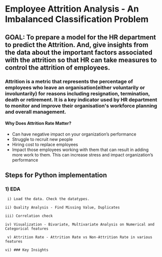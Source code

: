# Employee Attrition Analysis - An Imbalanced Classification Problem

## GOAL: To prepare a model for the HR department to predict the Attrition. And, give insights from the data about the important factors associated with the attrition so that HR can take measures to control the attrition of employees.

### Attrition is a metric that represents the percentage of employees who leave an organisation(either voluntarily or involuntarily) for reasons including resignation, termination, death or retirement. It is a key indicator used by HR department to monitor and improve their organisation's workforce planning and overall management.

#### Why Does Attrition Rate Matter?
- Can have negative impact on your organization’s performance
- Struggle to recruit new people
- Hiring cost to replace employees
- Impact those employees working with them that can result in adding more work to them. This can increase stress and impact organization’s performance


## Steps for Python implementation
### 1) EDA
   
     i) Load the data. Check the datatypes. 
  
    ii) Quality Analysis - Find Missing Value, Duplicates
 
    iii) Correlation check
  
    iv) Visualization - Bivariate, Multivariate Analysis on Numerical and Categorical features
   
     v) Attrition Rate - Attrition Rate vs Non-Attrition Rate in various features
   
    vi) ### Key Insights
   

